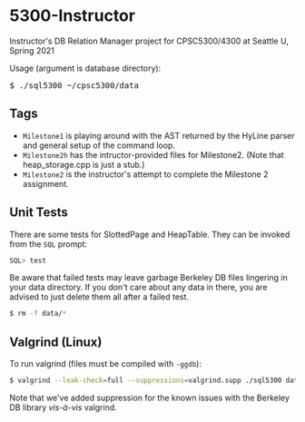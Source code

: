 # 5300-Instructor
Instructor's DB Relation Manager project for CPSC5300/4300 at Seattle U, Spring 2021

Usage (argument is database directory):
<pre>
$ ./sql5300 ~/cpsc5300/data
</pre>

## Tags
- <code>Milestone1</code> is playing around with the AST returned by the HyLine parser and general setup of the command loop.
- <code>Milestone2h</code> has the intructor-provided files for Milestone2. (Note that heap_storage.cpp is just a stub.)
- <code>Milestone2</code> is the instructor's attempt to complete the Milestone 2 assignment.
## Unit Tests
There are some tests for SlottedPage and HeapTable. They can be invoked from the <code>SQL</code> prompt:
```sql
SQL> test
```
Be aware that failed tests may leave garbage Berkeley DB files lingering in your data directory. If you don't care about any data in there, you are advised to just delete them all after a failed test.
```sh
$ rm -f data/*
```

## Valgrind (Linux)
To run valgrind (files must be compiled with <code>-ggdb</code>):
```sh
$ valgrind --leak-check=full --suppressions=valgrind.supp ./sql5300 data
```
Note that we've added suppression for the known issues with the Berkeley DB library <em>vis-à-vis</em> valgrind.
